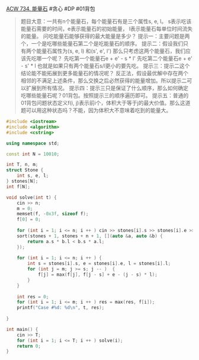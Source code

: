 [ACW 734. 能量石](https://www.acwing.com/problem/content/736/)
#贪心 #DP #01背包 
> 题目大意：一共有n个能量石，每个能量石有是三个属性s, e, l。 s表示吃该能量石需要的时间，e表示能量石的初始能量， l表示能量石每单位时间流失的能量。
> 问吃能量石能够获得的最大能量是多少？
提示一：主要问题是两个，一个是吃哪些能量石第二个是吃能量石的顺序。
提示二：假设我们只有两个能量石属性为(s, e, l) 和(s', e', l')
那么只考虑这两个能量石，我们应该先吃哪一个呢？
先吃第一个能量石e + e' - s * l' 
先吃第二个能量石e + e'  - s' * l
也就是如果只有两个能量石s/l更小的要先吃。
提示三：提示二这个结论能不能拓展到更多能量石的情况呢？
反正法，假设最优解中存在两个相邻的不满足上述条件，那么交换之后必然获得的能量增加。所以提示二可以扩展到所有情况。
提示四：提示三只是保证了什么顺序，那么如何确定吃哪些能量石呢？01背包。按照提示三的顺序遍历即可。
提示五：普通的01背包问题状态定义f(i, j)表示前i个，体积大于等于j的最大价值。那么这道题可以用这种状态吗？不能，因为体积大不意味着吃到的能量大。

~~~c++
#include <iostream>
#include <algorithm>
#include <cstring>

using namespace std; 

const int N = 10010; 

int T, n, m; 
struct Stone {
    int s, e, l; 
} stones[N]; 
int f[N]; 

void solve(int t) {
    cin >> n; 
    m = 0; 
    memset(f, -0x3f, sizeof f); 
    f[0] = 0; 
    
    for (int i = 1; i <= n; i ++ ) cin >> stones[i].s >> stones[i].e >> stones[i].l, m += stones[i].s; 
    sort(stones + 1, stones + n + 1, [](auto &a, auto &b) {
        return a.s * b.l < b.s * a.l;
    });
    
    for (int i = 1; i <= n; i ++ ) {
        int s = stones[i].s, e = stones[i].e, l = stones[i].l; 
        for (int j = m; j >= s; j -- )  {
            f[j] = max(f[j], f[j - s] + e - (j - s) * l);
        }
    }
    
    int res = 0; 
    for (int i = 1; i <= m; i ++ ) res = max(res, f[i]);
    printf("Case #%d: %d\n", t, res); 
    
}

int main() {
    cin >> T; 
    for (int i = 1; i <= T; i ++ ) solve(i); 
    return 0; 
}

~~~